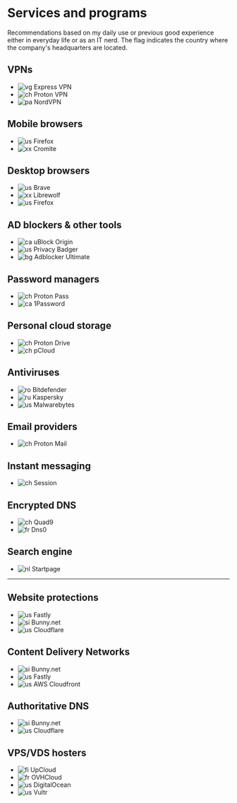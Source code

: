 # Services and programs
Recommendations based on my daily use or previous good experience either in everyday life or as an IT nerd.
The flag indicates the country where the company's headquarters are located.


## VPNs
- ![vg](https://check-host.net/images/flags/vg.png) Express VPN
- ![ch](https://check-host.net/images/flags/ch.png) Proton VPN
- ![pa](https://check-host.net/images/flags/pa.png) NordVPN

## Mobile browsers
- ![us](https://check-host.net/images/flags/us.png) Firefox
- ![xx](https://check-host.net/images/flags/xx.png) Cromite

## Desktop browsers
- ![us](https://check-host.net/images/flags/us.png) Brave
- ![xx](https://check-host.net/images/flags/xx.png) Librewolf
- ![us](https://check-host.net/images/flags/us.png) Firefox
 
## AD blockers & other tools
- ![ca](https://check-host.net/images/flags/ca.png) uBlock Origin
- ![us](https://check-host.net/images/flags/us.png) Privacy Badger
- ![bg](https://check-host.net/images/flags/bg.png) Adblocker Ultimate

## Password managers
- ![ch](https://check-host.net/images/flags/ch.png) Proton Pass
- ![ca](https://check-host.net/images/flags/ca.png) 1Password

## Personal cloud storage
- ![ch](https://check-host.net/images/flags/ch.png) Proton Drive
- ![ch](https://check-host.net/images/flags/ch.png) pCloud

## Antiviruses
- ![ro](https://check-host.net/images/flags/ro.png) Bitdefender
- ![ru](https://check-host.net/images/flags/ru.png) Kaspersky
- ![us](https://check-host.net/images/flags/us.png) Malwarebytes

## Email providers
- ![ch](https://check-host.net/images/flags/ch.png) Proton Mail

## Instant messaging
- ![ch](https://check-host.net/images/flags/ch.png) Session

## Encrypted DNS
- ![ch](https://check-host.net/images/flags/ch.png) Quad9
- ![fr](https://check-host.net/images/flags/fr.png) Dns0

## Search engine
- ![nl](https://check-host.net/images/flags/nl.png) Startpage
<hr>

## Website protections
- ![us](https://check-host.net/images/flags/us.png) Fastly
- ![si](https://check-host.net/images/flags/si.png) Bunny.net
- ![us](https://check-host.net/images/flags/us.png) Cloudflare

## Content Delivery Networks
- ![si](https://check-host.net/images/flags/si.png) Bunny.net
- ![us](https://check-host.net/images/flags/us.png) Fastly
- ![us](https://check-host.net/images/flags/us.png) AWS Cloudfront

## Authoritative DNS
- ![si](https://check-host.net/images/flags/si.png) Bunny.net
- ![us](https://check-host.net/images/flags/us.png) Cloudflare

## VPS/VDS hosters
- ![fi](https://check-host.net/images/flags/fi.png) UpCloud
- ![fr](https://check-host.net/images/flags/fr.png) OVHCloud
- ![us](https://check-host.net/images/flags/us.png) DigitalOcean
- ![us](https://check-host.net/images/flags/us.png) Vultr

